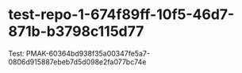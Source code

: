 # test-repo-1-674f89ff-10f5-46d7-871b-b3798c115d77
Test: PMAK-60364bd938f35a00347fe5a7-0806d915887ebeb7d5d098e2fa077bc74e
